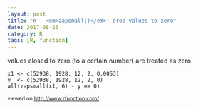 ```yaml
---
layout: post
title: "R - <em>zapsmall()</em>: drop values to zero"
date: 2017-08-26
category: R
tags: [R, function]
---
```


values closed to zero (to a certain number) are treated as zero

```
x1 <- c(52938, 1928, 12, 2, 0.0053)
y  <- c(52938, 1928, 12, 2, 0)
all(zapsmall(x1, 6) - y == 0)
```


<small> viewed on http://www.rfunction.com/ </small>
